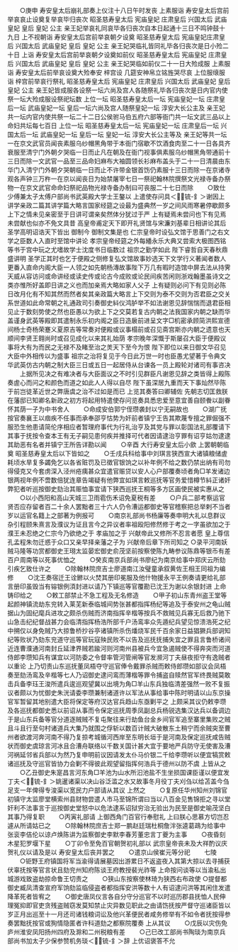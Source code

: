 <!-- { "loadSidebar": true } -->
　　○庚申  寿安皇太后崩礼部奏上仪注十八日午时发丧  上素服诣  寿安皇太后宫前举哀哀止设奠复举哀毕归丧次  昭圣慈寿皇太后  宪庙皇妃  庄肃皇后  兴国太后  武庙皇妃  皇后  皇妃  公主  亲王妃举哀礼同哀毕各归丧次自本日起通十三日不鸣钟鼓十九日  上不视朝诣  寿安皇太后宫前举哀朝夕设奠  昭圣慈寿皇太后  宪庙皇妃庄肃皇后  兴国太后  武庙皇妃  皇后  皇妃  公主  亲王妃哭临礼皆同礼毕各归丧次是日小殓二十日  上诣  寿安皇太后宫前举哀朝夕设奠如前仪  昭圣慈寿皇太后  宪庙皇妃  庄肃皇后  兴国太后  武庙皇妃  皇后  皇妃  公主  亲王妃哭临如前仪二十一日大殓成服  上素服诣  寿安皇太后前举哀设奠大殓奉安  梓宫设  几筵安神帛立铭旌哭尽哀  上位服缞服诣  梓宫前举哀行祭礼  昭圣慈寿皇太后  宪庙皇妃  庄肃皇后  兴国太后  武庙皇妃  皇后  皇妃  公主  亲王妃皆成服各设祭一坛六尚及宫人各随祭礼毕各归丧次是日内官内使祭一坛大殓成服设祭祀坛数  上位一坛  昭圣慈寿皇太后一坛  宪庙皇妃一坛  庄肃皇后一坛  武庙皇妃一坛  皇后一坛六尚及宫人随祭皇妃一坛  淳安大长公主及  亲王妃共一坛内官内使共祭一坛二十二日公侯驸马伯五府六部等衙门共一坛文武三品以上命妇共坛每七百日  上位一坛  昭圣慈寿皇太后一坛  宪庙皇妃一坛  庄肃皇后一坛  兴国太后一坛  武庙皇妃一坛  皇后一坛  皇妃一坛  淳安大长公主等及  亲王妃等共一坛一在京文武官员闻丧素服乌纱帽黑角带于本衙门宿歇不饮酒食肉至二十一日各具齐衰服至清宁门外朝夕哭临一日而止凡在朝及在衙门视事俱素服乌纱帽黑角带通前十三日而除一文武官一品至三品命妇麻布大袖圆领长衫麻布盖头于二十一日清晨由东华门入清宁门外朝夕哭朝临一日而止不许带金银首饬仍素服十三日而除一在京诸寺观各声钟三万杵一在京以闻丧日为始禁屠宰七日一祭祀翰林院撰祭文光禄寺备办祭物一在京文武官命命妇祭祀品物光禄寺备办制曰可丧服二十七日而除
　　○致仕少傅兼太子太傅户部尚书武英殿大学士王鏊以  上遣使存问具＜锍-釒＞谢因上讲学亲政二篇其讲学篇大略言国家经筵之设最为盛典然一岁之间风雨寒暑停歇颇多上下之情未见亲密至于日讲可谓亲矣然体分犹过于严  上有疑焉未尝问也下有见焉未尝献也似亦不免文具昔  高皇帝甫定天下即开礼贤馆与宋濂刘基辈日相讲论其后  圣学高明诏诰天下皆出  御制今  御制文集是也  仁宗皇帝时设弘文馆于思善门之右文学之臣数人入直时至馆中讲论  孝宗皇帝经筵之外每繙永乐大典又尝索大极图西铭等书于宫中玩之尤嗜故学士沈度书日临数过  祖宗之勤学如此  陛下睿哲自天春秋鼎盛讲明  圣学正其时也乞于便殿之侧修复弘文馆故事妙选天下文学行义著闻者数人更番入直命内阁大臣一人领之如先朝杨漙故事陛下万几有暇时造馆中屏去法从持霁  天威从容访问或命讲经或读史传或论古今成败或论民间疾苦闲则浙戏翰墨虽诗文之类亦惟所好盖即日讲之义也而加亲焉大略如家人父子  上有疑则必问下有见则必陈日改月化有不知其然而然者矣其亲政篇大略言上下交则为泰不交则为否君臣之交关系世道如此命常朝之礼通政司引奏御史紏仪鸿胪举不如法谢恩见辞惴惴而退君臣相见止于数刻势使之然也臣愚以为欲上下之交莫若复古内朝之法我国家内朝之缺而华盖谨身武英等殿即其遣制永乐初内阁之臣日造扆前进呈文字□机密承顾简洪熙宣德间杨士奇杨荣蹇义夏原吉等常奏对便殿或议事榻前或召见斋宫斯亦内朝之遗意也天顺间李贤王翱尚时或召见成化以来其礼始荫  孝宗晚年深慨于斯屡召大臣于便殿议事将大有为而民之无禄不及睹至治之羙天下至今为恨  陛下即位以来日御文华召见大臣中外相传以为盛事  祖宗之治将复见于今日此万世一时也臣愚尤望著于令典文华武英仿古内朝之制大臣三日或五日一起居侍从台谏各一员上殿轮对诸司有事咨决
　　上据所见决之有难决者与大臣面议之不时引见群臣凡谢恩见辞之类皆得上殿陈奏虗心而问之和颜色而道之如此人人得以自尽  陛下虽深居九重而天下事灿然毕陈于前岂徒革近世之弊唐虞之治不过如是而已  上览其奏答曰卿辅佐  先朝志切匡救朕在藩邸已知卿名新政之初方将起用特遣使存问览奏具悉忠爱至意宜善自颐餋以副眷怀其荫一子为中书舍人
　　○命成安伯郭宁侄瓒袭封以宁无嗣故也
　　○湖广抚按官奏襄王以痼疾不任事而承奉邵亨怙势为奸前者镇宁王告其欺蔑专擅之罪倔强不服恐生他患请简伦序相应者暂理府事代为行礼治亨及其党与罪以彰国法礼部覆请下其事于抚按令查本王有无子嗣见患何疾并推择可代者因请逮治亨罪有诏亨姑勿逮逮其助恶有名者并镇宁王所告详勘以闻
　　○辛酉  大行寿安皇太后小歛  上罢朝朝临奠  昭圣慈寿皇太后以下皆如之
　　○壬戌兵科给事中刘琪言狭西宣大诸镇粮储虗耗顷水旱复多蠲免乞以各省赃罚及已徵官银饷之以补年例不给之数仍禁出纳有司勿得侵克又今套虏深入泾州疮痍甚众宜遣官赈贷以安人心户部覆奏顷者角□羊发诸边银两视年例不啻数倍犹连章告竭疑有他弊宜如琪言敕巡抚等官务爱惜樽节紏正诸奸弊犯者听巡按御史劾治其赈恤事宜请下狭西巡抚王桐等多方区画使民被实惠从之
　　○以小西阳和高山天城三卫雨雹伤禾诏免夏税有差
　　○户兵二部考察运官贤否应存留者百二十余人罢黜者三十六人仍令漕运都御史等官稽察把总举剌不当者岁以运官名籍上之部著为例报可
　　○南京礼部尚书杨廉等奏申明大礼以息群议杂引程颐朱熹言及濮议为证且言今之异议者率祖殴阳修然修于考之一字虽欲加之于濮王未忍绝之仁宗今乃欲绝之于  孝庙加之于  兴献帝此又修所不忍言者愿  皇上尊信孔孟程朱勿迁惑于众口又亲早择亲藩之子为  兴献帝后章下所司知之
○录平河南妖贼马隆等功赏都御史王珝太监晏宏御史俞茂坚前按察使陈九畴参议陈鼎等银币有差百户周南等以死事优恤之
　　○癸亥南京兵部尚书廖纪为南京给事中郑庆云所劾引疾乞致仕许之
　　○除翰林院庶吉士廖道南江汝璧童承叙黄佐王相王同祖为编修
　　○沈王奏宿迁王诠鎀以火焚其册印冕服及他什物援永平王例奏请更给礼部言册印虽毁当有镕银例湏封进以请乃下镇巡等官覆勘已沈王为谢以余银封进  上命铸印给之
　　○敕工部禁止不急工程及无名修造
　　○甲子初山东青州盗王堂等起颜神镇流劫东兖转入莱芜新泰临城间势张甚都指挥杨纪等追及于泰安州之龟山贼据山为固纪麾兵进攻之颇杀伤贼而济南指挥辛楷等按兵不救贼见兵寡无后救乃驰下山急击纪纪督战甚力会临清指挥杨浩所部千户汤鸾率众先遁纪兵望见惊溃浩死之纪中搠仅以身免贼乃大掠鲁桥抄谷亭诸镇所杀伤燔烧军民千百余家日益猖獗兵部诇知纪等败状乃劾东兖道守巡等官玩寇殃民败不以告及巡抚抚捕失宜之罪且言鲁桥诸间近连曹濮通河南封丘延津界贼若踰河则河南州县被兵今宜急遏贼使不得奔突而河道侍郎李瓒知兵有谋宜以河防委之令督率管河管闸等官发濒河丁夫昼夜拒守有逸贼者以重论  上乃切责山东巡抚董凤梧夺守巡官俸令戴罪杀贼而敕侍郎瓒如部议会凤梧奏至劾汤鸾及辛楷等七人乃诏御史逮问鸾而薄楷等罪令捕盗自赎然官军终畏贼莫敢击兵备李珏王浚所遣兵逡巡观望冀以出境为角□羊山东兵独临清差强然一败不复振议者颇以为忧御史朱洸请委李瓒兼制诸道许以军法从事给事中陈时明请以山东京操官军暂留其地别遣大臣将保定等府汉达官兵趋山东亟剿平之  上颇采其议仍敕李瓒及各巡抚都御史悉以前诏从事而令保定巡抚周季凤副总兵杨锐选集汉达兵以备调边于是山东兵备等官分道逐贼贼不复屯聚往来行劫鱼台金乡间官军追至寨里集败之贼且斗且行至句村诸道兵大集乃就围之俘斩以数百计贼大破散东土稍宁而余贼突至曹州者欲渡河奔河南不得乃复掠考城循河西岸至东明长垣于是河南及保定巡抚咸告贼状而御史虞琼言河冰且合漕舟联络以千数关国计甚大宜于要地严兵防守无使害及漕河祸延邻省兵部以为然乃复申明前议因请发太仆马价银二千给李瓒听以便宜犒赏敕诸巡抚及守巡官皆协力会剿不得彼此观望留指挥何浩兵于德州以防不虞  上皆从之
　　○乙丑御史朱寔昌言河东角□羊池为山水所汩池盐不生坐损国课臣谨以便宜发丁夫＜锍-釒＞姚暹诸渠以决山谷泛滥之水又故事冬月役丁夫刈刍以给苫盖今刍足支一年俾得专浚渠以宽民力户部请从其议  上然之
　　○复原任华州知州刘锦官初镇守太监廖堂横索州县财物尝遣人市马至锦所谓曰当以八百金见售锦拒之寻以堂奸利不法事言于巡按御史堂怒中以危法逮系诏狱穷治无验出为民至是御史喻茂坚白其事乃得复职
　　○丙寅礼部请  上御西角门百官行奉慰礼  上曰朕心思慕方切岂忍遽从所请姑已之
　　○除翰林院庶吉士郑一鹏赵廷瑞杜桐詹泮张逵葛鴊为给事中张衮李佶伦以谅卢焕陈讲为监察御史李默李春芳董忠言丁夔为主事
　　○夜昏刻木星犯罗堰下星
　　○丁卯令至免百官朝贺初礼部以  武宗皇帝丧未及大祥酌议庆贺礼仪以请及是以  寿安皇太后丧并罢之
　　○遣京山侯崔元等分祀
　　七陵
　　○钜野王府镇国将军当渝得请展墓因出游累日不返盗夜入其第大掠以去寻捕获伏辜抚按等官言状且劾兖州知府陈谈王府教授裴光祚等  上命按问谈等以当渝私出城游戏致盗劫掠命鲁王切责之
　　○狭山东按察使林琦为狭西右布政使
○提督都御史臧凤清查宣府军饷劾监临侵盗者都指挥安洪等数十人有诏逮问洪等其闲住发遣降革死者皆宥之
　　○御史唐凤仪言各自分守分巡官不以时巡历郡县抚恤人民伸理冤抑即官吏贪残盗贼窃发莫知禁止灾异数见职此之由请饬抚按严督守巡诸臣皆以岁正月出巡至十一月还司诸钱粮词讼及他兴革便民者咸务修举有不如令者抚按得参奏罢黜抚按官或狥情隐匿者许科道劾之都察院覆奏  上从其议
　　○戊辰以灾伤免庐州淮安凤阳扬州四府及滁和二州税粮有差
　　○己巳改工部尚书陶琰为南京兵部尚书加太子少保参赞机务琰＜锍-釒＞辞  上优诏褒答不允

